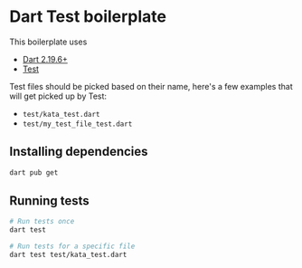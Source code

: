 # Dart Test boilerplate

This boilerplate uses

- [Dart 2.19.6+](https://dart.dev/get-dart)
- [Test](https://pub.dev/packages/test)

Test files should be picked based on their name, here's a few examples that will get picked up by Test:

- `test/kata_test.dart`
- `test/my_test_file_test.dart`

## Installing dependencies

```bash
dart pub get
```

## Running tests

```bash
# Run tests once
dart test

# Run tests for a specific file
dart test test/kata_test.dart
```
